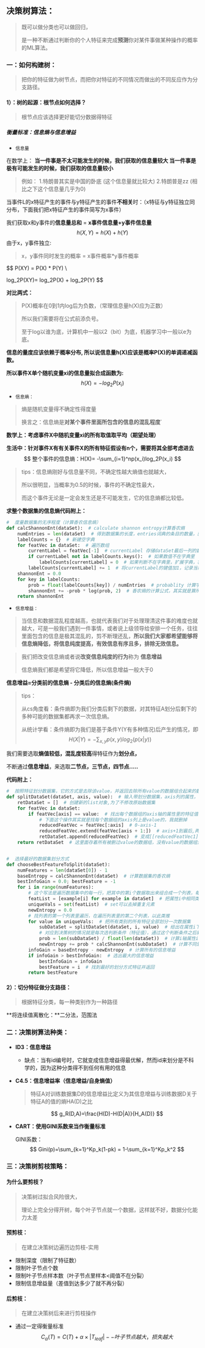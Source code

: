 ## 决策树算法：

> 既可以做分类也可以做回归，
>
> 是一种不断通过判断你的个人特征来完成**预测**你对某件事做某种操作的概率的ML算法。



### 一：如何构建树：

> 把你的特征做为树节点，而把你对特征的不同情况而做出的不同反应作为分支路径。

#### 1）：树的起源：根节点如何选择？

> 根节点应该选择更好能切分数据得特征

##### 衡量标准：信息熵与信息增益

- `信息量`

在数学上：
**当一件事是不太可能发生的时候，我们获取的信息量较大
当一件事是极有可能发生的时候，我们获取的信息量较小**

> 例如：
> 1.特朗普其实是中国的卧底      (这个信息量就比较大)
> 2.特朗普是zz     (相比之下这个信息量几乎为0)

当事件L的x特征产生的事件与y特征产生的事件**不相关**时：（x特征与y特征独立同分布，下面我们把x特征产生的事件简写为x事件）

我们获取x和y事件的**信息量总和** = **x事件信息量+y事件信息量**
$$
h(X,Y) = h(X) + h(Y)
$$
由于x，y事件独立:

> x，y事件同时发生的概率 = x事件概率*y事件概率

$$
P(XY) = P(X) * P(Y) \\

log_2P(XY)= log_2P(X) + log_2P(Y)
$$

**对比两式：**

> P(X)概率在0到1内log后为负数，（常理信息量h(X)应为正数）
>
> 所以我们需要将在公式前添负号。
>
> 至于log以谁为底，计算机中一般以2（bit）为底，机器学习中一般以e为底。

**信息的量度应该依赖于概率分布,
所以说信息量h(X)应该是概率P(X)的单调递减函数。**

**所以事件X单个随机变量xi的信息量拟合成函数为:**
$$
h(X)= -log_2P(x_i)
$$


- `信息熵：`

> 熵是随机变量得不确定性得度量
>
> 换言之：信息熵是**对某个事件里面所包含的信息的混乱程度**`



**数学上：考虑事件X中随机变量xi的所有取值取平均（期望处理）**

**生活中：针对事件X有有关事件X的所有特征假设有n个，需要将其全部考虑进去**
$$
整个事件的信息熵：H(X)= -\sum_{i=1}^np(x_i)log_2P(x_i)
$$

> tips：信息熵刚好与信息量不同，不确定性越大熵值也就越大，
>
> 所以很明显，当概率为0.5的时候，事件的不确定性最大，
>
> 而这个事件无论是一定会发生还是不可能发生，它的信息熵都比较低。

**求整个数据集的信息熵代码附上：**

```python
#  度量数据集的无序程度（计算香农信息熵）
def calcShannonEnt(dataSet):  # calculate shannon entropy计算香农熵
    numEntries = len(dataSet)  # 得到数据集的长度，entries词典的条目的数量，就是词条的数量
    labelCounts = {}  # 新建空字典
    for featVec in dataSet:  # 遍历数组
        currentLabel = featVec[-1]  # currentLabel 存储dataSet最后一列的数值，最后一列是最终判断的结果
        if currentLabel not in labelCounts.keys():  # 如果数值不在字典里
            labelCounts[currentLabel] = 0  # 如果判断不在字典里，扩展字典，将currentLabel的键值设为0
        labelCounts[currentLabel] += 1  # 将currentLabel的键值加1，记录当前，类别的判断在字典里出现的次数
    shannonEnt = 0.0
    for key in labelCounts:
        prob = float(labelCounts[key]) / numEntries  # probablity 计算字典中的类别在数据集中出现的概率
        shannonEnt += -prob * log(prob, 2)  # 香农熵的计算公式，其实就是算所以信息的期望值
    return shannonEnt
```



- `信息增益：`

> 当信息和数据混乱程度越高，也就代表我们对于处理理清这件事的难度也就越大，可是一般我们遇到一件事情，或者说上级领导给安排一个任务，往往里面包含的信息是极其混乱的，剪不断理还乱，**所以我们大家都希望能够将信息熵降低，将信息纯度提高，有效信息有序且多，排除无效信息。**

>  我们把改变信息熵或者说**改变信息纯度的行为**称为 **信息增益**
>
> 信息熵我们都是希望将它降低，所以信息增益一般大于0

**信息增益=分类前的信息熵 - 分类后的信息熵(条件熵)**

> tips：
>
> 从cs角度看：条件熵即为我们分类后剩下的数据，对其特征A划分后剩下的多种可能的数据集都再求一次信息熵。
>
> 从统计学看：条件熵即为我们是基于条件Y(Y有多种情况)后产生的情况，即
> $$
> H(X|Y) = -\sum_{x,y}p(x,y)log_2(p(x|y))
> $$
> 

我们需要选取**熵值较低，混乱度较高**得特征作为**划分点，**

不断通过**信息增益**，来选取**二节点，三节点，四节点.....**



**代码附上：**

```python
#  按照特征划分数据集，它的方式是去除该value，并返回去除所有value的数据组合起来的数据集
def splitDataSet(dataSet, axis, value):  # 输入带划分数据集，axis列的属性，value（划分数据集的特征），我们需要返回的特征的值
    retDataSet = []  # 创建新的list对象,为了不修改原始数据集
    for featVec in dataSet:
        if featVec[axis] == value:  # 找出每个数据组的axis轴的属性里的特征值，让它和value特征判断，相等去除掉value
            # 下面这个操作其实就是找每个数据组的axis列上是value的，我就删掉
            reducedFeatVec = featVec[:axis]  # 0-axis-1
            reducedFeatVec.extend(featVec[axis + 1:])  # axis+1到最后,两个合并起来
            retDataSet.append(reducedFeatVec)  # 变成[[reducedFeatVec1],[reducedFeatVec2]，[reducedFeatVec3]]
    return retDataSet  # 这里面存着所有被删过value的数据组，没有value的数据组没有放进去


#  选择最好的数据集划分方式
def chooseBestFeatureToSplit(dataSet):
    numFeatures = len(dataSet[0]) - 1
    baseEntropy = calcShannonEnt(dataSet)  # 计算数据集的香农熵
    bestInfoGain = 0.0; bestFeature = -1
    for i in range(numFeatures):
        # 这个写法是遍历数据集中的每一行，把其中的第i个数据取出来组合成一个列表，每个i列表示一种属性
        featList = [example[i] for example in dataSet]  # 把属性i中相同类别的元素划在一个列表，再合起来组合成一个大列表
        uniqueVals = set(featList)  # set可以去掉重复元素
        newEntropy = 0.0
        # 找列表的第一个列表里遍历，在遍历列表里的第二个列表，以此类推
        for value in uniqueVals:  # 把所有类别的所有特征全部划分一次数据集
            subDataSet = splitDataSet(dataSet, i, value)  # 给出在属性i下不同的特征值获取每种不同划分方式的数据集
            # 对应到决策树的情况就是每次选判断条件（特征值），通过这个判断条件之后剩下来的数据集的信息熵是否减少
            prob = len(subDataSet) / float(len(dataSet))  # 计算i轴属性i下有value的数据组占整个数据组的概率
            newEntropy += prob * calcShannonEnt(subDataSet)  # 计算不同划分方式的信息熵
        infoGain = baseEntropy - newEntropy  # 计算所有的信息增益
        if infoGain > bestInfoGain:  # 选出最大的信息增益
            bestInfoGain = infoGain
            bestFeature = i  # 找到最好的划分方式特征并返回
        return bestFeature
```



#### 2）：切分特征做分支路径：

>  根据特征分类，每一种类别作为一种路径

**将连续值离散化：**二分法，范围法

### 二：决策树算法种类：

- **ID3：信息增益**

  - 缺点：当有id编号时，它就变成信息增益得最优解，然而id来划分是不科学的，因为这种分类得不到任何有用的信息

- **C4.5：信息增益率（信息增益/自身熵值）**

  > 特征A对训练数据集D的信息增益比定义为其信息增益与训练数据D关于特征A的值的熵HA(D)之比

  $$
  g_R(D,A)=\frac{H(D)-H(D|A)}{H_A(D)}
  $$

  

- **CART：使用GINI系数来当作衡量标准**

  GINI系数：
  $$
  Gini(p)=\sum_{k=1}^Kp_k(1-pk) = 1-\sum_{k=1}^Kp_k^2
  $$
  

### 三：决策树剪枝策略：

#### 为什么要剪枝？

> 决策树过拟合风险很大，
>
> 理论上完全分得开树，每个叶子节点就一个数据，这样就不好，数据分化能力太差

#### 预剪枝：

> 在建立决策树边遍历边剪枝-实用

- 限制深度（限制了特征数）
- 限制叶子节点个数
- 限制叶子节点样本数（叶子节点里样本<阈值不在分裂）
- 限制信息增益量（差值到达多少了就不再分裂）

#### 后剪枝：

> 在建立决策树后来进行剪枝操作

- 通过一定得衡量标准
$$
  C_α(T)=C(T)+α\times|T_{leaf}|--叶子节点越大，损失越大
  $$